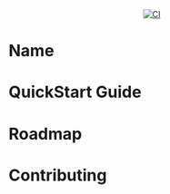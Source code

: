<div style="text-align: center;">
  <a href="https://github.com/Angus-Toms/cpp_finance/actions/workflows/ci.yml">
    <img src="https://github.com/Angus-Toms/cpp_finance/actions/workflows/ci.yml/badge.svg" alt="CI">
  </a>
</div>

# Name 

# QuickStart Guide 

# Roadmap

# Contributing 